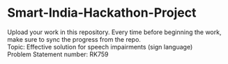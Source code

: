 # Smart-India-Hackathon-Project
Upload your work in this repository. Every time before beginning the work, make sure to sync the progress from the repo.
<br>
Topic: Effective solution for speech impairments (sign language) <br>
Problem Statement number: RK759
